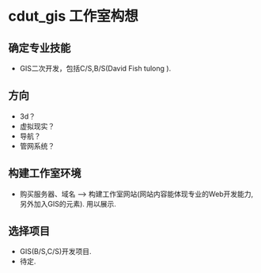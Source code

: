 # cdut_gis 工作室构想
## 确定专业技能
* GIS二次开发，包括C/S,B/S(David Fish tulong ).

## 方向
* 3d？
* 虚拟现实？
* 导航？
* 管网系统？

## 构建工作室环境
* 购买服务器、域名 --> 构建工作室网站(网站内容能体现专业的Web开发能力,另外加入GIS的元素). 用以展示. 

## 选择项目
* GIS(B/S,C/S)开发项目.
* 待定.
